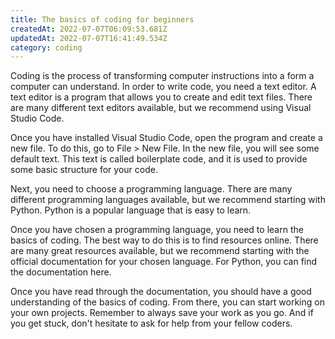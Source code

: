 ```yaml
---
title: The basics of coding for beginners
createdAt: 2022-07-07T06:09:53.681Z
updatedAt: 2022-07-07T16:41:49.534Z
category: coding
---
```


Coding is the process of transforming computer instructions into a form a computer can understand. In order to write code, you need a text editor. A text editor is a program that allows you to create and edit text files. There are many different text editors available, but we recommend using Visual Studio Code.

Once you have installed Visual Studio Code, open the program and create a new file. To do this, go to File > New File. In the new file, you will see some default text. This text is called boilerplate code, and it is used to provide some basic structure for your code.

Next, you need to choose a programming language. There are many different programming languages available, but we recommend starting with Python. Python is a popular language that is easy to learn.

Once you have chosen a programming language, you need to learn the basics of coding. The best way to do this is to find resources online. There are many great resources available, but we recommend starting with the official documentation for your chosen language. For Python, you can find the documentation here.

Once you have read through the documentation, you should have a good understanding of the basics of coding. From there, you can start working on your own projects. Remember to always save your work as you go. And if you get stuck, don't hesitate to ask for help from your fellow coders.
